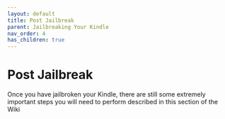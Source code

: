 ```yaml
---
layout: default
title: Post Jailbreak
parent: Jailbreaking Your Kindle
nav_order: 4
has_children: true
---
```


# Post Jailbreak
Once you have jailbroken your Kindle, there are still some extremely important steps you will need to perform described in this section of the Wiki
